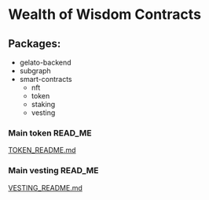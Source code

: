 # Wealth of Wisdom Contracts

## Packages:

-   gelato-backend
-   subgraph
-   smart-contracts
    -   nft
    -   token
    -   staking
    -   vesting

### Main token READ_ME
[TOKEN_README.md](TOKEN_README.md)

### Main vesting READ_ME
[VESTING_README.md](VESTING_README.md)
